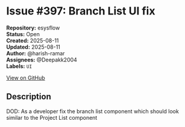 # Issue #397: Branch List UI fix

**Repository:** esysflow  
**Status:** Open  
**Created:** 2025-08-11  
**Updated:** 2025-08-11  
**Author:** @harish-ramar  
**Assignees:** @Deepakk2004  
**Labels:** `UI`  

[View on GitHub](https://github.com/Simtestlab/esysflow/issues/397)

## Description

DOD: As a developer fix the branch list component which should look similar to the Project List component
